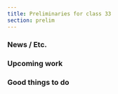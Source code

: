 ```yaml
---
title: Preliminaries for class 33
section: prelim
---
```

### News / Etc.

### Upcoming work

### Good things to do
